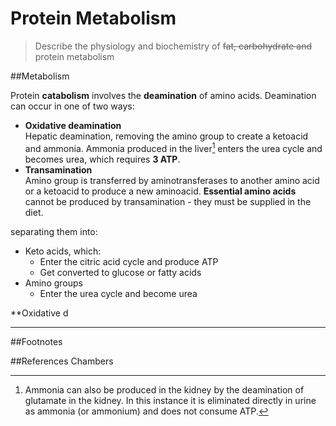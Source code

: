 # Protein Metabolism
> Describe the physiology and biochemistry of ~~fat, carbohydrate and~~ protein metabolism

##Metabolism

Protein **catabolism** involves the **deamination** of amino acids. Deamination can occur in one of two ways:
* **Oxidative deamination**  
Hepatic deamination, removing the amino group to create a ketoacid and ammonia. Ammonia produced in the liver[^1] enters the urea cycle and becomes urea, which requires **3 ATP**.
* **Transamination**  
Amino group is transferred by aminotransferases to another amino acid or a ketoacid to produce a new aminoacid. **Essential amino acids** cannot be produced by transamination - they must be supplied in the diet.


separating them into:
* Keto acids, which:
    * Enter the citric acid cycle and produce ATP
    * Get converted to glucose or fatty acids
* Amino groups
    * Enter the urea cycle and become urea

**Oxidative d

---
##Footnotes
[^1]: Ammonia can also be produced in the kidney by the deamination of glutamate in the kidney. In this instance it is eliminated directly in urine as ammonia (or ammonium) and does not consume ATP.

##References
Chambers